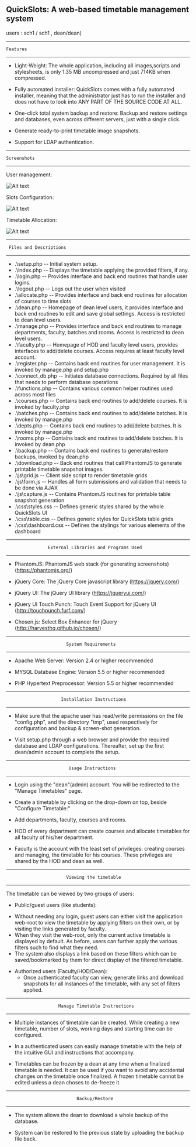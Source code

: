 ﻿QuickSlots: A web-based timetable management system 
----------
users : sch1 / sch1 , dean/dean)

--------------------------------------------------------------------------------
    Features
--------------------------------------------------------------------------------

* Light-Weight: The whole application, including all images,scripts and
  stylesheets, is only 1.35 MB uncompressed and just 714KB when compressed.

* Fully automated installer: QuickSlots comes with a fully automated installer,
  meaning that the administrator just has to run the installer and does not
  have to look into ANY PART OF THE SOURCE CODE AT ALL.

* One-click total system backup and restore: Backup and restore settings and
  databases, even across different servers, just with a single click.

* Generate ready-to-print timetable image snapshots.

* Support for LDAP authentication.

--------------------------------------------------------------------------------
    Screenshots
--------------------------------------------------------------------------------
User management:

![Alt text](images/screenshot_users.png "User management")

Slots Configuration:

![Alt text](images/screenshot_slots.png "Slots Configuration")

Timetable Allocation:

![Alt text](images/screenshot_allocation.png "Timetable Allocation")

--------------------------------------------------------------------------------
     Files and Descriptions
--------------------------------------------------------------------------------

*  .\setup.php
    -- Initial system setup.
*  .\index.php
    -- Displays the timetable applying the provided filters, if any.
*  .\login.php 
    -- Provides interface and back end routines that handle user logins. 
*  .\logout.php
    -- Logs out the user when visited
*  .\allocate.php
    -- Provides interface and back end routines for allocation of courses to
    time slots
*  .\dean.php
    -- Homepage of dean level users, it provides interface and back end
    routines to edit and save global settings. Access is restricted to dean
    level users.
*  .\manage.php
    -- Provides interface and back end routines to manage departments, faculty,
    batches and rooms. Access is restricted to dean level users.
*  .\faculty.php
    -- Homepage of HOD and faculty level users, provides interfaces to
       add/delete courses. Access requires at least faculty level account.
*  .\register.php
    -- Contains back end routines for user management. It is invoked by
       manage.php and setup.php
*  .\connect_db.php 
    -- Initiates database connections. Required by all files that needs to
    perform database operations
*  .\functions.php
    -- Contains various common helper routines used across most files
*  .\courses.php
    -- Contains back end routines to add/delete courses. It is invoked by
    faculty.php
*  .\batches.php
    -- Contains back end routines to add/delete batches. It is invoked by
    manage.php
*  .\depts.php
    -- Contains back end routines to add/delete batches. It is invoked by
    manage.php
*  .\rooms.php
    -- Contains back end routines to add/delete batches. It is invoked by
    dean.php
*  .\backup.php
    -- Contains back end routines to generate/restore backups, invoked by
    dean.php
* .\download.php
    -- Back end routines that call PhantomJS to generate printable timetable
    snapshot images. 
*  .\js\grid.js
    -- Client side script to render timetable grids
*  .\js\form.js
    -- Handles all form submissions and validation that needs to be done via
    AJAX
*  .\js\capture.js
    -- Contains PhantomJS routines for printable table snapshot generation
*  .\css\styles.css
    -- Defines generic styles shared by the whole QuickSlots UI
*  .\css\table.css
    -- Defines generic styles for QuickSlots table grids
*  .\css\dashboard.css
    -- Defines the stylings for various elements of the dashboard

--------------------------------------------------------------------------------
                    External Libraries and Programs Used
--------------------------------------------------------------------------------

* PhantomJS: PhantomJS web stack (for generating screenshots)
  (https://phantomjs.org/)

* jQuery Core: The jQuery Core javascript library (https://jquery.com/)

* jQuery UI: The jQuery UI library (https://jqueryui.com/)

* jQuery UI Touch Punch: Touch Event Support for jQuery UI
  (http://touchpunch.furf.com/)

* Chosen.js: Select Box Enhancer for jQuery (http://harvesthq.github.io/chosen/)

--------------------------------------------------------------------------------
                           System Requirements
--------------------------------------------------------------------------------

* Apache Web Server: Version 2.4 or higher recommended

* MYSQL Database Engine: Version 5.5 or higher recommended

* PHP Hypertext Preprocessor: Version 5.5 or higher recommended

--------------------------------------------------------------------------------
                         Installation Instructions
--------------------------------------------------------------------------------

* Make sure that the apache user has read/write permissions on the file
  "config.php", and the directory "tmp", used respectively for configuration and
  backup & screen-shot generation.

* Visit setup.php through a web browser and provide the required database and
  LDAP configurations. Thereafter, set up the first dean/admin account
  to complete the setup.

--------------------------------------------------------------------------------
                            Usage Instructions
--------------------------------------------------------------------------------

* Login using the "dean"(admin) account. You will be redirected to the
  "Manage Timetables" page.

* Create a timetable by clicking on the drop-down on top, beside "Configure
  Timetable:"

* Add departments, faculty, courses and rooms.

* HOD of every department can create courses and allocate timetables for all
  faculty of his/her department.

* Faculty is the account with the least set of privileges: creating courses and
  managing, the timetable for his courses. These privileges are shared by the
  HOD and dean as well.

--------------------------------------------------------------------------------
                           Viewing the timetable
--------------------------------------------------------------------------------

The timetable can be viewed by two groups of users:

* Public/guest users (like students):
 - Without needing any login, guest users can either visit the application
   web-root to view the timetable by applying filters on their own, or by
   visiting the links generated by faculty.
 - When they visit the web-root, only the current active timetable is displayed
   by default. As before, users can further apply the various filters such to
   find what they need.
 - The system also displays a link based on these filters which can be
   saved/bookmarked by them for direct display of the filtered timetable.

* Authorized users (Faculty/HOD/Dean):
  - Once authenticated faculty can view, generate links and download snapshots
    for all instances of the timetable, with any set of filters applied.

--------------------------------------------------------------------------------
                        Manage Timetable Instructions
--------------------------------------------------------------------------------

* Multiple instances of timetable can be created. While creating a new
  timetable, number of slots, working days and starting time can be configured.

* In a authenticated users can easily manage timetable with the help of the
  intuitive GUI and instructions that accompany.

* Timetables can be frozen by a dean at any time when a finalized timetable is
  needed. It can be used if you want to avoid any accidental changes on the 
  timetable once finalized. A frozen timetable cannot be edited unless a dean
  choses to de-freeze it.

--------------------------------------------------------------------------------
                               Backup/Restore
--------------------------------------------------------------------------------

* The system allows the dean to download a whole backup of the database.

* System can be restored to the previous state by uploading the backup file
  back.